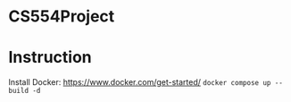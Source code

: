 # CS554Project
# Instruction

Install Docker: https://www.docker.com/get-started/
```docker compose up --build -d```
